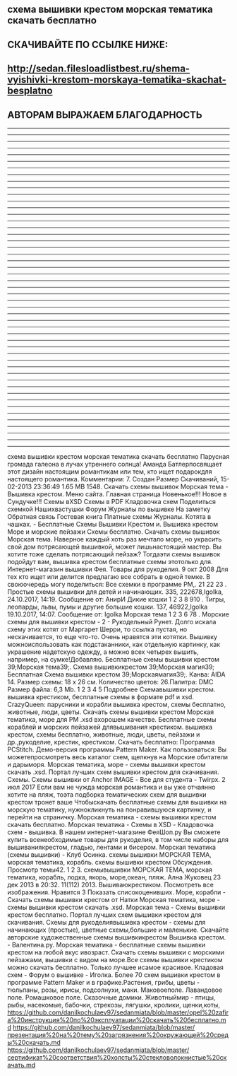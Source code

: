 схема вышивки крестом морская тематика скачать бесплатно
--------------------------------------------------
СКАЧИВАЙТЕ ПО ССЫЛКЕ НИЖЕ:
--------------------------------------------------
http://sedan.filesloadlistbest.ru/shema-vyishivki-krestom-morskaya-tematika-skachat-besplatno
--------------------------------------------------
АВТОРАМ ВЫРАЖАЕМ БЛАГОДАРНОСТЬ
--------------------------------------------------
--------------------------------------------------
--------------------------------------------------
--------------------------------------------------
--------------------------------------------------
--------------------------------------------------
--------------------------------------------------
--------------------------------------------------
--------------------------------------------------
--------------------------------------------------
--------------------------------------------------
--------------------------------------------------
--------------------------------------------------
--------------------------------------------------
--------------------------------------------------
--------------------------------------------------
--------------------------------------------------
--------------------------------------------------
--------------------------------------------------
--------------------------------------------------
--------------------------------------------------
--------------------------------------------------
--------------------------------------------------
--------------------------------------------------
--------------------------------------------------
--------------------------------------------------
--------------------------------------------------
--------------------------------------------------
--------------------------------------------------
--------------------------------------------------
--------------------------------------------------
--------------------------------------------------
--------------------------------------------------
--------------------------------------------------
--------------------------------------------------
--------------------------------------------------
--------------------------------------------------
--------------------------------------------------
--------------------------------------------------
--------------------------------------------------
--------------------------------------------------
--------------------------------------------------
--------------------------------------------------
--------------------------------------------------
--------------------------------------------------
--------------------------------------------------
--------------------------------------------------
--------------------------------------------------
--------------------------------------------------
--------------------------------------------------
схема вышивки крестом морская тематика скачать бесплатно Парусная громада галеона в лучах утреннего солнца! Аманда Батлерпосвящает этот дизайн настоящим романтикам или тем, кто ищет подарокдля настоящего романтика. Комментарии: 7. Создан Размер Скачиваний, 15-02-2013 23:36:49 1.65 MB 1548. Скачать схемы вышивок Морская тема - Вышивка крестом. Меню сайта. Главная страница  Новенькое!!! Новое в Сундучке!!! Схемы вXSD  Схемы в PDF  Кладовочка схем  Поделиться схемкой  Нашихвастушки  Форум  Журналы по вышивке  На заметку  Обратная связь Гостевая книга  Платные схемы  Журналы. Котята в чашках. - Бесплатные Схемы Вышивки Крестом и. Вышивка крестом  Море и морские пейзажи  Схемы бесплатно. Скачать схемы вышивок Морская тема. Наверное каждый хоть раз мечтало море, но украсить свой дом потрясающей вышивкой, может лишьнастоящий мастер. Вы хотите тоже сделать потрясающий пейзаж? Тогдаэти схемы вышивок подойдут вам, вышивка крестом бесплатные схемы этотолько для. Интернет-магазин вышивки Фея. Товары для рукоделия. 9 окт 2008  Для тех кто ищет или делится предлагаю все собрать в одной темке. В своюочередь могу поделиться: Все схемки в программе РМ,. 21 22 23 . Простые схемы вышивки для детей и начинающих. 335, 222678,Igolka, 24.10.2017, 14:19. Сообщение от: АнирИ  Дикие кошки  1 2 3  8 910 . Тигры, леопарды, львы, пумы и другие большие кошки. 137, 46922,Igolka  19.10.2017, 14:07. Сообщение от: Igolka  Морская тема  1 2 3  6 78 . Морские схемы для вышивки крестом - 2 - Рукодельный Рунет. Долго искала схему этих котят от Маргарет Шерри, то ссылка пустая, но нескачивается, то еще что-то. Очень нравятся эти котятки. Вышивку можноиспользовать как подстаканники, как отдельную картинку, как украшение надетскую одежду, а можно всех четырех вышить, например, на сумке!Добавляю. Бесплатные схемы вышивки крестом 39;Морская тема39;. Схема вышивкикрестом 39;Морская магия39;  Бесплатная Схема вышивки крестом 39;Морскаямагия39;. Канва: AIDA 14. Размер схемы: 18 х 26 см. Количество цветов: 26.Палитра: DMC Размер файла: 6,3 Мb. 1  2  3  4  5  Подробнее  Схемавышивки крестом. вышивка крестиком, бесплатные схемы в формате pdf и xsd. CrazyQueen: парусники и корабли
вышивка крестом, схемы бесплатно, животные, люди, цветы. Скачать схемы вышивки крестом Морская тематика, море для PM .xsd вхорошем качестве. Бесплатные схемы кораблей и морских пейзажей длявышивания крестиком. вышивка крестом, схемы бесплатно, животные, люди, цветы, пейзажи и др.,рукоделие, крестик, крестиком.  Скачать бесплатно:  Программа PCStitch. Демо-версия программы Pattern Maker. Как пользоваться: Вы можетепросмотреть весь каталог схем, щелкнув на  Морские обитатели и дарыморя. Морская тематика, море - схемы вышивки крестом скачать .xsd. Портал лучших схем вышивки крестом для скачивания. Схемы. Схемы вышивки от Anchor IMAGE - Все для студента - Twirpx. 2 июл 2017  Если вам не чужда морская романтика и вы уже отчаянно хотите на пляж, тоэта подборка тематических схем для вышивки крестом тронет ваше  Чтобыскачать бесплатные схемы для вышивки на морскую тематику, нужнокликнуть на понравившуюся картинку, и перейти на страничку. Морская тематика - схемы вышивки крестом скачать бесплатно. Морская тематика - Схемы в XSD - Кладовочка схем - вышивка. В нашем интернет-магазине ФеяШоп.ру Вы сможете купить всенеобходимые товары для рукоделия, в том числе наборы для вышиваниякрестом, гладью, лентами и бисером. Морская тематика (схемы вышивки) - Клуб Осинка. схемы вышивки МОРСКАЯ ТЕМА, морская тематика, корабль. схемы вышивки крестом  Обсуждения. Просмотр темы42. 1  2  3. схемывышивки МОРСКАЯ ТЕМА, морская тематика, корабль, лодка, якорь, море,океан, пляж. Ална Жуковец 23 дек 2013 в 20:32. 11(112) 2013. Вышиваюкрестиком. Посмотреть все изображения. Нравится 3 Показать списокоценивших. Море, корабли - Скачать схемы вышивки крестом от Натки
Морская тематика, море - схемы вышивки крестом скачать .xsd. Морская тема - Схемы вышивки крестом бесплатно. Портал лучших схем вышивки крестом для скачивания. Схемы для рукоделиявышивка крестом - схемы для начинающих (простые), цветные схемы,большие и маленькие. Скачайте авторские художественные схемы вышивкикрестом Вышивка крестом. - Валентина.ру. Морская тематика - бесплатные схемы вышивки крестом на любой вкус ивозраст. Скачать схемы вышивки с морскими пейзажами, вышивки с видом на море.Все схемы вышивки крестиком можно скачать бесплатно. Только лучшее исамое красивое. Кладовая схем - Форум о вышивке - Иголка. Более 70 схем вышивки крестом в программе Pattern Maker и в графике.Растения, грибы, цветы - тюльпаны, розы, ирисы, подсолнухи, маки. Маковоеполе. Лавандовое поле. Ромашковое поле. Сказочные домики. Животныймир - птицы, рыбы, насекомые, бабочки, стрекозы, лягушки, кролики, щенки,коты,
https://github.com/danilkochulaev97/sedanmiata/blob/master/opel%20zafira%20инструкция%20по%20эксплуатации%20скачать%20бесплатно.md
https://github.com/danilkochulaev97/sedanmiata/blob/master/презентация%20на%20тему%20загрязнения%20окружающей%20среды%20скачать.md
https://github.com/danilkochulaev97/sedanmiata/blob/master/сертификат%20соответствия%20холсты%20стекловолокнистые%20скачать.md